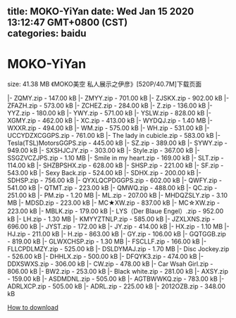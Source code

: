 
title: MOKO-YiYan
date: Wed Jan 15 2020 13:12:47 GMT+0800 (CST)    
categories: baidu
---

# MOKO-YiYan
size: 41.38 MB
 《MOKO美空 私人展示之伊彦》[520P/40.7M]下载页面
 
|- ZQMY.zip - 147.00 kB
|- ZMYY.zip - 701.00 kB
|- ZJSKX.zip - 902.00 kB
|- ZFAZH.zip - 573.00 kB
|- ZCHEZ.zip - 284.00 kB
|- Z.zip - 136.00 kB
|- YYZ.zip - 180.00 kB
|- YWY.zip - 571.00 kB
|- YSLW.zip - 828.00 kB
|- XGMY.zip - 462.00 kB
|- XC.zip - 413.00 kB
|- WYDQJ.zip - 1.40 MB
|- WXXR.zip - 494.00 kB
|- WM.zip - 575.00 kB
|- WH.zip - 531.00 kB
|- UCCYDZXCGGPS.zip - 761.00 kB
|- The lady in cubicle.zip - 583.00 kB
|- Tesla(TSL)MotorsGGPS.zip - 445.00 kB
|- SZ.zip - 389.00 kB
|- SYWY.zip - 949.00 kB
|- SXSHJCJY.zip - 303.00 kB
|- Style.zip - 367.00 kB
|- SSGZVCZJPS.zip - 1.10 MB
|- Smile in my heart.zip - 169.00 kB
|- SLT.zip - 114.00 kB
|- SHZBPSHX.zip - 628.00 kB
|- SHSP.zip - 221.00 kB
|- SF.zip - 543.00 kB
|- Sexy Back.zip - 524.00 kB
|- SDHX.zip - 200.00 kB
|- SDHSP.zip - 756.00 kB
|- QYXLQCPDGGPS.zip - 602.00 kB
|- QWFY.zip - 541.00 kB
|- QTMT.zip - 223.00 kB
|- QMWQ.zip - 488.00 kB
|- QC.zip - 251.00 kB
|- PM.zip - 1.20 MB
|- ML.zip - 207.00 kB
|- MHDQZSLY.zip - 3.10 MB
|- MDSD.zip - 223.00 kB
|- MC★XW.zip - 837.00 kB
|- MC☆XW.zip - 223.00 kB
|- MBLK.zip - 179.00 kB
|- LYS（Der Blaue Engel）.zip - 952.00 kB
|- LH.zip - 1.30 MB
|- KMYYZTNLP.zip - 585.00 kB
|- JZXLXNS.zip - 696.00 kB
|- JYST.zip - 172.00 kB
|- JY.zip - 414.00 kB
|- HX.zip - 1.10 MB
|- HJ.zip - 211.00 kB
|- H.zip - 863.00 kB
|- GY.zip - 106.00 kB
|- GQTGGB.zip - 819.00 kB
|- GLWXCHSP.zip - 1.30 MB
|- FSCLLF.zip - 166.00 kB
|- FLLCPDLMZY.zip - 525.00 kB
|- DSLDYMAJ.zip - 1.70 MB
|- Disc Jockey.zip - 526.00 kB
|- DHHLX.zip - 500.00 kB
|- DFQYK3.zip - 474.00 kB
|- DDXSWXS.zip - 306.00 kB
|- CW.zip - 478.00 kB
|- Car Wsah Girl.zip - 806.00 kB
|- BW2.zip - 253.00 kB
|- Black white.zip - 281.00 kB
|- AXSY.zip - 159.00 kB
|- ASDMDNL.zip - 505.00 kB
|- AGTBWWKQ.zip - 783.00 kB
|- ADRLXCP.zip - 505.00 kB
|- ADRL.zip - 225.00 kB
|- 2012OZB.zip - 348.00 kB

[How to download](https://bpcam.bemobtrk.com/go/2ceec3aa-1ca2-46d6-b9ff-aaa5c184517c?jno=115)